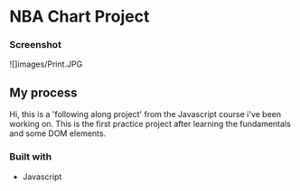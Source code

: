 # NBA Chart Project

### Screenshot

![]images/Print.JPG

## My process

Hi, this is a 'following along project' from the Javascript course i've been working on. This is the first practice project after
learning the fundamentals and some DOM elements.

### Built with

- Javascript
